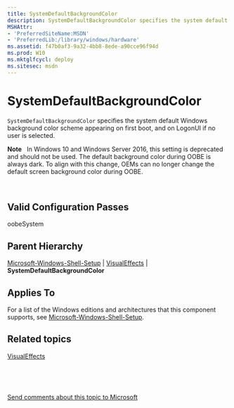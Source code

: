 ```yaml
---
title: SystemDefaultBackgroundColor
description: SystemDefaultBackgroundColor specifies the system default Windows background color scheme appearing on first boot, and on LogonUI if no user is selected.
MSHAttr:
- 'PreferredSiteName:MSDN'
- 'PreferredLib:/library/windows/hardware'
ms.assetid: f47b0af3-9a32-4bb8-8ede-a90cce96f94d
ms.prod: W10
ms.mktglfcycl: deploy
ms.sitesec: msdn
---
```


# SystemDefaultBackgroundColor


`SystemDefaultBackgroundColor` specifies the system default Windows background color scheme appearing on first boot, and on LogonUI if no user is selected.

**Note**  
In Windows 10 and Windows Server 2016, this setting is deprecated and should not be used. The default background color during OOBE is always dark. To align with this change, OEMs can no longer change the default screen background color during OOBE.

 

## Valid Configuration Passes


oobeSystem

## Parent Hierarchy


[Microsoft-Windows-Shell-Setup](microsoft-windows-shell-setup.md) | [VisualEffects](microsoft-windows-shell-setup-visualeffects.md) | **SystemDefaultBackgroundColor**

## Applies To


For a list of the Windows editions and architectures that this component supports, see [Microsoft-Windows-Shell-Setup](microsoft-windows-shell-setup.md).

## Related topics


[VisualEffects](microsoft-windows-shell-setup-visualeffects.md)

 

 

[Send comments about this topic to Microsoft](mailto:wsddocfb@microsoft.com?subject=Documentation%20feedback%20%5Bp_unattend\p_unattend%5D:%20SystemDefaultBackgroundColor%20%20RELEASE:%20%2810/3/2016%29&body=%0A%0APRIVACY%20STATEMENT%0A%0AWe%20use%20your%20feedback%20to%20improve%20the%20documentation.%20We%20don't%20use%20your%20email%20address%20for%20any%20other%20purpose,%20and%20we'll%20remove%20your%20email%20address%20from%20our%20system%20after%20the%20issue%20that%20you're%20reporting%20is%20fixed.%20While%20we're%20working%20to%20fix%20this%20issue,%20we%20might%20send%20you%20an%20email%20message%20to%20ask%20for%20more%20info.%20Later,%20we%20might%20also%20send%20you%20an%20email%20message%20to%20let%20you%20know%20that%20we've%20addressed%20your%20feedback.%0A%0AFor%20more%20info%20about%20Microsoft's%20privacy%20policy,%20see%20http://privacy.microsoft.com/default.aspx. "Send comments about this topic to Microsoft")





